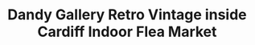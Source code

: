---
title: "Dandy Gallery Retro Vintage inside Cardiff Indoor Flea Market"
url: /cardiff/dandy-gallery-retro-vintage-inside-cardiff-indoor-flea-market/
shop: Antiquitäten
---
